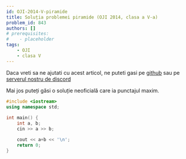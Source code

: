 ```yaml
---
id: OJI-2014-V-piramide
title: Soluția problemei piramide (OJI 2014, clasa a V-a)
problem_id: 843
authors: []
# prerequisites:
#    - placeholder
tags:
    - OJI
    - clasa V
---
```


Daca vreti sa ne ajutati cu acest articol, ne puteti gasi pe [github](https://github.com/roalgo-discord/arhiva-educationala) sau pe [serverul nostru de discord](https://discord.gg/vdDRSmg3fC)

Mai jos puteți găsi o soluție neoficială care ia punctajul maxim.

```cpp
#include <iostream>
using namespace std;
 
int main() {
    int a, b;
    cin >> a >> b;

    cout << a+b << '\n';
    return 0;
}
```
